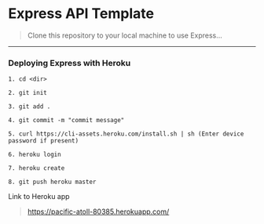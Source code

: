 # Express API Template

> Clone this repository to your local machine to use Express...

---

### Deploying Express with Heroku


```
1. cd <dir>

2. git init

3. git add .

4. git commit -m "commit message"

5. curl https://cli-assets.heroku.com/install.sh | sh (Enter device password if present)

6. heroku login

7. heroku create

8. git push heroku master

```

Link to Heroku app

> https://pacific-atoll-80385.herokuapp.com/
